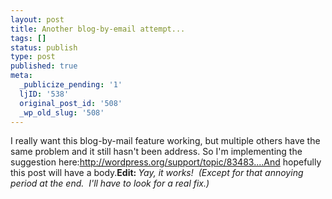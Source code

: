 ```yaml
---
layout: post
title: Another blog-by-email attempt...
tags: []
status: publish
type: post
published: true
meta:
  _publicize_pending: '1'
  ljID: '538'
  original_post_id: '508'
  _wp_old_slug: '508'
---
```

I really want this blog-by-mail feature working, but multiple others have the same problem and it still hasn't been address.  So I'm implementing the suggestion here:http://wordpress.org/support/topic/83483....And hopefully this post will have a body.<strong>Edit: </strong><em>Yay, it works!  (Except for that annoying period at the end.  I'll have to look for a real fix.)</em>
